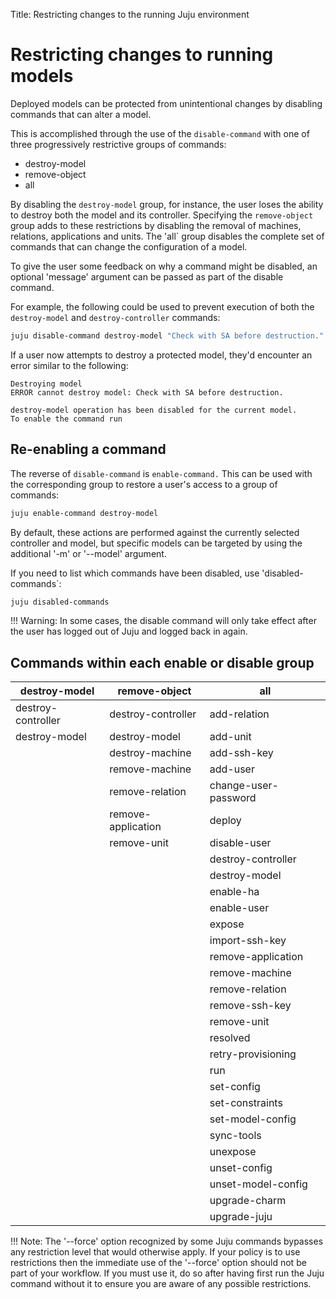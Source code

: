Title: Restricting changes to the running Juju environment

# Restricting changes to running models

Deployed models can be protected from unintentional changes by disabling
commands that can alter a model.

This is accomplished through the use of the `disable-command` with one of three
progressively restrictive groups of commands:

- destroy-model
- remove-object
- all

By disabling the `destroy-model` group, for instance, the user loses the ability
to destroy both the model and its controller. Specifying the `remove-object`
group adds to these restrictions by disabling the removal of machines,
relations, applications and units. The 'all` group disables the complete set of
commands that can change the configuration of a model.

To give the user some feedback on why a command might be disabled, an optional
'message' argument can be passed as part of the disable command.

For example, the following could be used to prevent execution of both the
`destroy-model` and `destroy-controller` commands:

```bash
juju disable-command destroy-model "Check with SA before destruction."
```

If a user now attempts to destroy a protected model, they'd encounter an error
similar to the following:

```no-highlight
Destroying model
ERROR cannot destroy model: Check with SA before destruction.

destroy-model operation has been disabled for the current model.
To enable the command run
```

## Re-enabling a command

The reverse of `disable-command` is `enable-command.` This can be used with
the corresponding group to restore a user's access to a group of commands: 

```bash
juju enable-command destroy-model
```
  
By default, these actions are performed against the currently selected
controller and model, but specific models can be targeted by using the
additional '-m' or '--model' argument.

If you need to list which commands have been disabled, use 'disabled-commands`:

```bash
juju disabled-commands
``` 

!!! Warning: In some cases, the disable command will only take effect after the
user has logged out of Juju and logged back in again.

## Commands within each enable or disable group

| destroy-model      | remove-object      | all                  |
|--------------------|--------------------|----------------------|
| destroy-controller | destroy-controller | add-relation         |
| destroy-model      | destroy-model      | add-unit             |
|                    | destroy-machine    | add-ssh-key          |
|                    | remove-machine     | add-user             |
|                    | remove-relation    | change-user-password |
|                    | remove-application | deploy               |
|                    | remove-unit        | disable-user         |
|                    |                    | destroy-controller   |
|                    |                    | destroy-model        |
|                    |                    | enable-ha            |
|                    |                    | enable-user          |
|                    |                    | expose               |
|                    |                    | import-ssh-key       |
|                    |                    | remove-application   |
|                    |                    | remove-machine       |
|                    |                    | remove-relation      |
|                    |                    | remove-ssh-key       |
|                    |                    | remove-unit          | 
|                    |                    | resolved             |
|                    |                    | retry-provisioning   |
|                    |                    | run                  |
|                    |                    | set-config           |
|                    |                    | set-constraints      | 
|                    |                    | set-model-config     |
|                    |                    | sync-tools           |
|                    |                    | unexpose             |
|                    |                    | unset-config         |
|                    |                    | unset-model-config   |
|                    |                    | upgrade-charm        |
|                    |                    | upgrade-juju         |

!!! Note: The '--force' option recognized by some Juju commands bypasses any
restriction level that would otherwise apply. If your policy is to use
restrictions then the immediate use of the '--force' option should not be part
of your workflow. If you must use it, do so after having first run the Juju
command without it to ensure you are aware of any possible restrictions.
